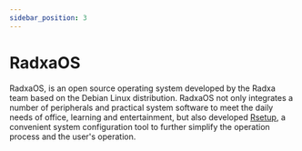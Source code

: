 ```yaml
---
sidebar_position: 3
---
```


# RadxaOS

RadxaOS, is an open source operating system developed by the Radxa team based on the Debian Linux distribution. RadxaOS not only integrates a number of peripherals and practical system software to meet the daily needs of office, learning and entertainment, but also developed [Rsetup](./rsetup.md), a convenient system configuration tool to further simplify the operation process and the user's operation.

<DocCardList />
